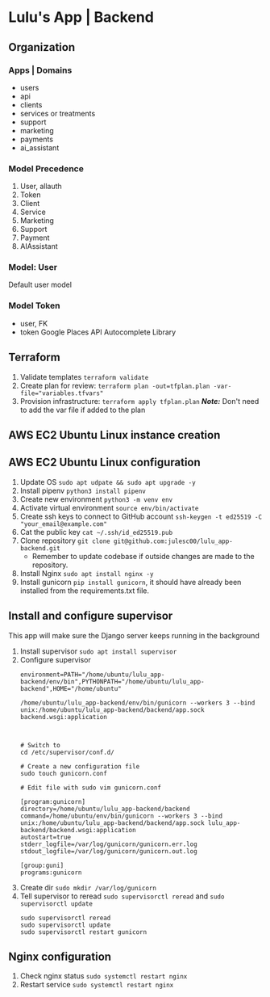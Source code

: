 # Lulu's App | Backend

## Organization

### Apps | Domains

- users
- api
- clients
- services or treatments
- support
- marketing
- payments
- ai_assistant

### Model Precedence 
1. User, allauth
2. Token
3. Client
4. Service
5. Marketing
6. Support
7. Payment
8. AIAssistant

### Model: User
Default user model

### Model Token 
- user, FK
- token Google Places API Autocomplete Library

## Terraform
1. Validate templates `terraform validate`
2. Create plan for review: `terraform plan -out=tfplan.plan -var-file="variables.tfvars"`
3. Provision infrastructure: `terraform apply tfplan.plan` ***Note:*** Don't need to add the var file if added to the plan

## AWS EC2 Ubuntu Linux instance creation


## AWS EC2 Ubuntu Linux configuration
1. Update OS `sudo apt udpate && sudo apt upgrade -y` 
2. Install pipenv `python3 install pipenv` 
3. Create new environment `python3 -m venv env`
4. Activate virtual environment `source env/bin/activate`
5. Create ssh keys to connect to GitHub account `ssh-keygen -t ed25519 -C "your_email@example.com"`
6. Cat the public key `cat ~/.ssh/id_ed25519.pub`
7. Clone repository `git clone git@github.com:julesc00/lulu_app-backend.git`  
    - Remember to update codebase if outside changes are made to the repository.
8. Install Nginx `sudo apt install nginx -y`
9. Install gunicorn `pip install gunicorn`, it should have already been installed from the requirements.txt file.

## Install and configure supervisor
This app will make sure the Django server keeps running in the background
1. Install supervisor `sudo apt install supervisor`
2. Configure supervisor
    ```
   environment=PATH="/home/ubuntu/lulu_app-backend/env/bin",PYTHONPATH="/home/ubuntu/lulu_app-backend",HOME="/home/ubuntu"

   /home/ubuntu/lulu_app-backend/env/bin/gunicorn --workers 3 --bind unix:/home/ubuntu/lulu_app-backend/backend/app.sock backend.wsgi:application

   
   
   # Switch to 
    cd /etc/supervisor/conf.d/
   
   # Create a new configuration file
    sudo touch gunicorn.conf
   
   # Edit file with sudo vim gunicorn.conf
   
   [program:gunicorn]
    directory=/home/ubuntu/lulu_app-backend/backend
    command=/home/ubuntu/env/bin/gunicorn --workers 3 --bind unix:/home/ubuntu/lulu_app-backend/backend/app.sock lulu_app-backend/backend.wsgi:application
    autostart=true
    stderr_logfile=/var/log/gunicorn/gunicorn.err.log
    stdout_logfile=/var/log/gunicorn/gunicorn.out.log

    [group:guni]
    programs:gunicorn
   ```
3. Create dir `sudo mkdir /var/log/gunicorn`
4. Tell supervisor to reread `sudo supervisorctl reread` and `sudo supervisorctl update`
   ```aiignore
   sudo supervisorctl reread
   sudo supervisorctl update
   sudo supervisorctl restart gunicorn
   ```

## Nginx configuration
1. Check nginx status `sudo systemctl restart nginx`
2. Restart service `sudo systemctl restart nginx`